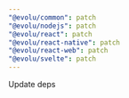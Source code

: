 ```yaml
---
"@evolu/common": patch
"@evolu/nodejs": patch
"@evolu/react": patch
"@evolu/react-native": patch
"@evolu/react-web": patch
"@evolu/svelte": patch
---
```


Update deps
